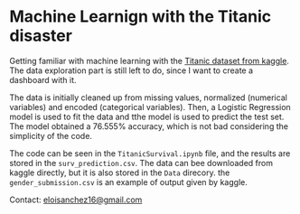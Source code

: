 # Machine Learnign with the Titanic disaster

Getting familiar with machine learning with the [Titanic dataset from kaggle](https://www.kaggle.com/competitions/titanic). The data exploration part is still left to do, since I want to create a dashboard with it.

The data is initially cleaned up from missing values, normalized (numerical variables) and encoded (categorical variables). Then, a Logistic Regression model is used to fit the data and tthe model is used to predict the test set. The model obtained a 76.555% accuracy, which is not bad considering the simplicity of the code.

The code can be seen in the `TitanicSurvival.ipynb` file, and the results are stored in the `surv_prediction.csv`. The data can bee downloaded from kaggle directly, but it is also stored in the `Data` direcory. the `gender_submission.csv` is an example of output given by kaggle.

Contact: eloisanchez16@gmail.com
